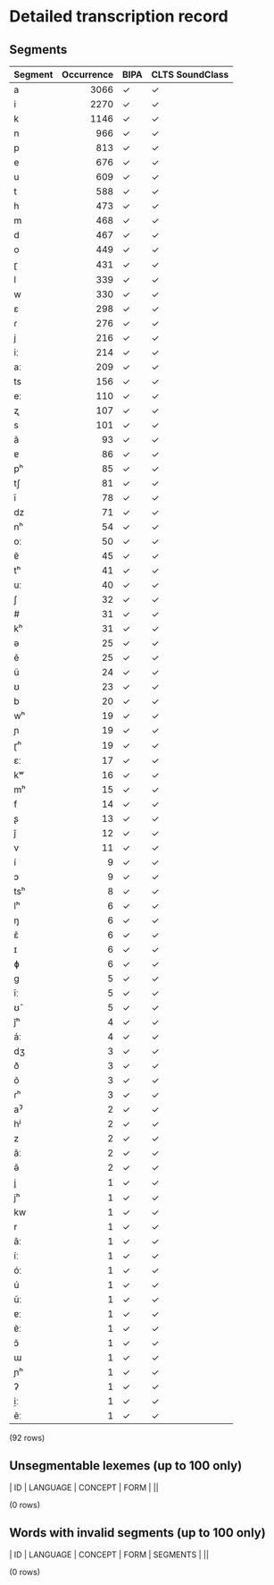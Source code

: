 
# Detailed transcription record

## Segments

| Segment | Occurrence | BIPA | CLTS SoundClass |
|:----------|-------------:|:-------|:------------------|
| a | 3066 | ✓ | ✓ |
| i | 2270 | ✓ | ✓ |
| k | 1146 | ✓ | ✓ |
| n | 966 | ✓ | ✓ |
| p | 813 | ✓ | ✓ |
| e | 676 | ✓ | ✓ |
| u | 609 | ✓ | ✓ |
| t | 588 | ✓ | ✓ |
| h | 473 | ✓ | ✓ |
| m | 468 | ✓ | ✓ |
| d | 467 | ✓ | ✓ |
| o | 449 | ✓ | ✓ |
| ɽ | 431 | ✓ | ✓ |
| l | 339 | ✓ | ✓ |
| w | 330 | ✓ | ✓ |
| ɛ | 298 | ✓ | ✓ |
| ɾ | 276 | ✓ | ✓ |
| j | 216 | ✓ | ✓ |
| iː | 214 | ✓ | ✓ |
| aː | 209 | ✓ | ✓ |
| ts | 156 | ✓ | ✓ |
| eː | 110 | ✓ | ✓ |
| ʐ | 107 | ✓ | ✓ |
| s | 101 | ✓ | ✓ |
| ã | 93 | ✓ | ✓ |
| ɐ | 86 | ✓ | ✓ |
| pʰ | 85 | ✓ | ✓ |
| tʃ | 81 | ✓ | ✓ |
| ĩ | 78 | ✓ | ✓ |
| dz | 71 | ✓ | ✓ |
| nʰ | 54 | ✓ | ✓ |
| oː | 50 | ✓ | ✓ |
| ɐ̃ | 45 | ✓ | ✓ |
| tʰ | 41 | ✓ | ✓ |
| uː | 40 | ✓ | ✓ |
| ʃ | 32 | ✓ | ✓ |
| # | 31 | ✓ | ✓ |
| kʰ | 31 | ✓ | ✓ |
| ə | 25 | ✓ | ✓ |
| ẽ | 25 | ✓ | ✓ |
| ũ | 24 | ✓ | ✓ |
| ʊ | 23 | ✓ | ✓ |
| b | 20 | ✓ | ✓ |
| wʰ | 19 | ✓ | ✓ |
| ɲ | 19 | ✓ | ✓ |
| ɽʰ | 19 | ✓ | ✓ |
| ɛː | 17 | ✓ | ✓ |
| kʷ | 16 | ✓ | ✓ |
| mʰ | 15 | ✓ | ✓ |
| f | 14 | ✓ | ✓ |
| ʂ | 13 | ✓ | ✓ |
| j̃ | 12 | ✓ | ✓ |
| v | 11 | ✓ | ✓ |
| í | 9 | ✓ | ✓ |
| ɔ | 9 | ✓ | ✓ |
| tsʰ | 8 | ✓ | ✓ |
| lʰ | 6 | ✓ | ✓ |
| ŋ | 6 | ✓ | ✓ |
| ɛ̃ | 6 | ✓ | ✓ |
| ɪ | 6 | ✓ | ✓ |
| ɸ | 6 | ✓ | ✓ |
| g | 5 | ✓ | ✓ |
| ĩː | 5 | ✓ | ✓ |
| ʊ̃ | 5 | ✓ | ✓ |
| j̃ʰ | 4 | ✓ | ✓ |
| áː | 4 | ✓ | ✓ |
| dʒ | 3 | ✓ | ✓ |
| ð | 3 | ✓ | ✓ |
| õ | 3 | ✓ | ✓ |
| ɾʰ | 3 | ✓ | ✓ |
| aˀ | 2 | ✓ | ✓ |
| hʲ | 2 | ✓ | ✓ |
| z | 2 | ✓ | ✓ |
| ãː | 2 | ✓ | ✓ |
| ə̃ | 2 | ✓ | ✓ |
| i̥ | 1 | ✓ | ✓ |
| jʰ | 1 | ✓ | ✓ |
| kw | 1 | ✓ | ✓ |
| r | 1 | ✓ | ✓ |
| âː | 1 | ✓ | ✓ |
| íː | 1 | ✓ | ✓ |
| óː | 1 | ✓ | ✓ |
| ú | 1 | ✓ | ✓ |
| ũː | 1 | ✓ | ✓ |
| ɐː | 1 | ✓ | ✓ |
| ɐ̃ː | 1 | ✓ | ✓ |
| ɔ̃ | 1 | ✓ | ✓ |
| ɯ | 1 | ✓ | ✓ |
| ɲʰ | 1 | ✓ | ✓ |
| ʔ | 1 | ✓ | ✓ |
| ḭː | 1 | ✓ | ✓ |
| ẽː | 1 | ✓ | ✓ |

(92 rows)



## Unsegmentable lexemes (up to 100 only)

| ID | LANGUAGE | CONCEPT | FORM |
||

(0 rows)



## Words with invalid segments (up to 100 only)

| ID | LANGUAGE | CONCEPT | FORM | SEGMENTS |
||

(0 rows)


